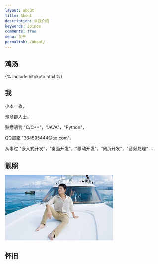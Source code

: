 ```yaml
---
layout: about
title: About
description: 自我介绍
keywords: Joinee
comments: true
menu: 关于
permalink: /about/
---
```



## 鸡汤


{% include hitokoto.html %}


## 我

小本一枚，

豫章郡人士，

熟悉语言 "C/C++"，"JAVA"，"Python"，

QQ邮箱 "364595444@qq.com"。

从事过 "嵌入式开发"，"桌面开发"，"移动开发"，"网页开发"，"音频处理" ...



## 靓照

![](/assets/images/me.jpg)

## 怀旧



